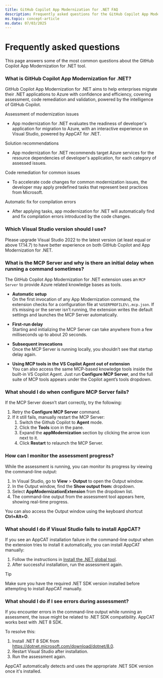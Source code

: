 ```yaml
---
title: GitHub Copilot App Modernization for .NET FAQ
description: Frequently asked questions for the GitHub Copilot App Modernization for .NET
ms.topic: concept-article
ms.date: 07/03/2025
---
```


# Frequently asked questions

This page answers some of the most common questions about the GitHub Copilot App Modernization for .NET tool.

### What is GitHub Copilot App Modernization for .NET?

GitHub Copilot App Modernization for .NET aims to help enterprises migrate their .NET applications to Azure with confidence and efficiency, covering assessment, code remediation and validation, powered by the intelligence of GitHub Copilot.
 
Assessment of modernization issues
- App modernization for .NET evaluates the readiness of developer's application for migration to Azure, with an interactive experience on Visual Studio, powered by AppCAT for .NET.
 
Solution recommendations
- App modernization for .NET recommends target Azure services for the resource dependencies of developer's application, for each category of assessed issues.
 
Code remediation for common issues
- To accelerate code changes for common modernization issues, the developer may apply predefined tasks that represent best practices from Microsoft.
 
Automatic fix for compilation errors
- After applying tasks, app modernization for .NET will automatically find and fix compilation errors introduced by the code changes.

### Which Visual Studio version should I use?

Please upgrade Visual Studio 2022 to the latest version (at least equal or above 17.14.7) to have better experience on both GitHub Copilot and App Modernization for .NET.

### What is the MCP Server and why is there an initial delay when running a command sometimes?

The GitHub Copilot App Modernization for .NET extension uses an `MCP Server` to provide Azure related knowledge bases as tools.

- **Automatic setup**  
  On the first invocation of any App Modernization command, the extension checks for a configuration file at `%USERPROFILE%\.mcp.json`. If it’s missing or the server isn’t running, the extension writes the default settings and launches the MCP Server automatically.

- **First-run delay**  
  Starting and initializing the MCP Server can take anywhere from a few milliseconds up to about 20 seconds.

- **Subsequent invocations**  
  Once the MCP Server is running locally, you shouldn’t see that startup delay again.

- **Using MCP tools in the VS Copilot Agent out of extension**  
  You can also access the same MCP-based knowledge tools inside the built-in VS Copilot Agent. Just run **Configure MCP Server**, and the full suite of MCP tools appears under the Copilot agent’s tools dropdown.

### What should I do when configure MCP Server fails?

If the MCP Server doesn’t start correctly, try the following:

1. Retry the **Configure MCP Server** command.  
2. If it still fails, manually restart the MCP Server:
   1. Switch the Github Copilot to **Agent** mode.  
   1. Click the **Tools** icon in the pane.  
   1. Expand the **appModernization** section by clicking the arrow icon next to it.  
   1. Click **Restart** to relaunch the MCP Server.
 
### How can I monitor the assessment progress?

While the assessment is running, you can monitor its progress by viewing the command-line output:

1. In Visual Studio, go to **View** > **Output** to open the Output window.
1. In the Output window, find the **Show output from:** dropdown.
1. Select **AppModernizationExtension** from the dropdown list.
1. The command-line output from the assessment tool appears here, showing real-time progress.

You can also access the Output window using the keyboard shortcut **Ctrl+Alt+O**.

### What should I do if Visual Studio fails to install AppCAT?

If you see an AppCAT installation failure in the command-line output when the extension tries to install it automatically, you can install AppCAT manually:

1. Follow the instructions in [Install the .NET global tool](/dotnet/azure/migration/appcat/install#install-the-net-global-tool).
1. After successful installation, run the assessment again.

> [!TIP]
> Make sure you have the required .NET SDK version installed before attempting to install AppCAT manually.


### What should I do if I see errors during assessment?

If you encounter errors in the command-line output while running an assessment, the issue might be related to .NET SDK compatibility. AppCAT works best with .NET 8 SDK.

To resolve this:

1. Install .NET 8 SDK from <https://dotnet.microsoft.com/download/dotnet/8.0>.
1. Restart Visual Studio after installation.
1. Run the assessment again.

AppCAT automatically detects and uses the appropriate .NET SDK version once it's installed.
